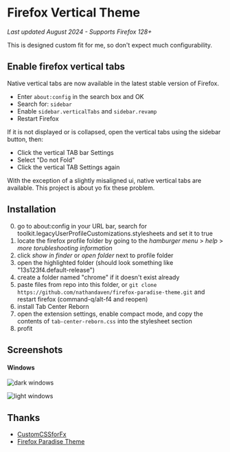 # Firefox Vertical Theme
*Last updated August 2024 - Supports Firefox 128+*

This is designed custom fit for me, so don't expect much configurability.

## Enable firefox vertical tabs

Native vertical tabs are now available in the latest stable version of Firefox.

- Enter `about:config` in the search box and OK
- Search for: `sidebar`
- Enable `sidebar.verticalTabs` and `sidebar.revamp`
- Restart Firefox

If it is not displayed or is collapsed, open the vertical tabs using the sidebar button, then:

- Click the vertical TAB bar Settings
- Select "Do not Fold"
- Click the vertical TAB Settings again

With the exception of a slightly misaligned ui, native vertical tabs are available. This project is about yo fix these problem.

## Installation

0. go to about:config in your URL bar, search for toolkit.legacyUserProfileCustomizations.stylesheets and set it to true
1. locate the firefox profile folder by going to the *hamburger menu* > *help* > *more torubleshooting information*
2. click *show in finder* or *open folder* next to profile folder
3. open the highlighted folder (should look something like "13s123f4.default-release")
4. create a folder named "chrome" if it doesn't exist already
5. paste files from repo into this folder, or `git clone https://github.com/nathandaven/firefox-paradise-theme.git` and restart firefox (command-q/alt-f4 and reopen)
6. install Tab Center Reborn
7. open the extension settings, enable compact mode, and copy the contents of `tab-center-reborn.css` into the stylesheet section
8. profit

## Screenshots

#### Windows

![dark windows](https://github.com/user-attachments/assets/594da29e-aadf-4c93-a9ba-193ad40a9562)

![light windows](https://github.com/user-attachments/assets/3fe97cc5-51cd-4cbe-a32f-1d7d55c5f297)

## Thanks

- [CustomCSSforFx](https://github.com/Aris-t2/CustomCSSforFx)
- [Firefox Paradise Theme](https://github.com/nathandaven/firefox-paradise-theme?tab=readme-ov-file)
